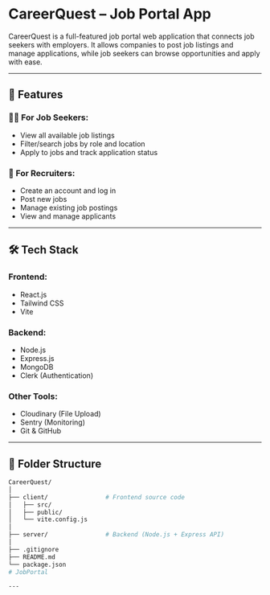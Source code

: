 # CareerQuest – Job Portal App

CareerQuest is a full-featured job portal web application that connects job seekers with employers. It allows companies to post job listings and manage applications, while job seekers can browse opportunities and apply with ease.

---

## 🚀 Features

### 👩‍💼 For Job Seekers:
- View all available job listings
- Filter/search jobs by role and location
- Apply to jobs and track application status

### 🏢 For Recruiters:
- Create an account and log in
- Post new jobs
- Manage existing job postings
- View and manage applicants

---

## 🛠 Tech Stack

### Frontend:
- React.js
- Tailwind CSS
- Vite

### Backend:
- Node.js
- Express.js
- MongoDB
- Clerk (Authentication)

### Other Tools:
- Cloudinary (File Upload)
- Sentry (Monitoring)
- Git & GitHub

---

## 📂 Folder Structure

```bash
CareerQuest/
│
├── client/                # Frontend source code
│   ├── src/
│   ├── public/
│   └── vite.config.js
│
├── server/                # Backend (Node.js + Express API)
│
├── .gitignore
├── README.md
└── package.json
# JobPortal

---


